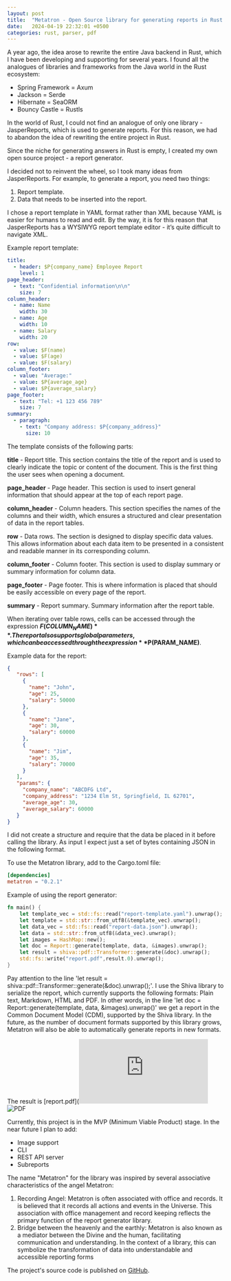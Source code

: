 ```yaml
---
layout: post
title:  "Metatron - Open Source library for generating reports in Rust language"
date:   2024-04-19 22:32:01 +0500
categories: rust, parser, pdf
---
```

A year ago, the idea arose to rewrite the entire Java backend in Rust, which I have been developing and supporting for several years. I found all the analogues of libraries and frameworks from the Java world in the Rust ecosystem:

- Spring Framework = Axum
- Jackson = Serde
- Hibernate = SeaORM
- Bouncy Castle = Rustls


In the world of Rust, I could not find an analogue of only one library - JasperReports, which is used to generate reports. For this reason, we had to abandon the idea of ​​rewriting the entire project in Rust.

Since the niche for generating answers in Rust is empty, I created my own open source project - a report generator.

I decided not to reinvent the wheel, so I took many ideas from JasperReports. For example, to generate a report, you need two things:

1. Report template.
2. Data that needs to be inserted into the report.

I chose a report template in YAML format rather than XML because YAML is easier for humans to read and edit.
By the way, it is for this reason that JasperReports has a WYSIWYG report template editor - it’s quite difficult to navigate XML.

Example report template:
```yaml
title:
  - header: $P{company_name} Employee Report
    level: 1
page_header:
  - text: "Confidential information\n\n"
    size: 7
column_header:
  - name: Name
    width: 30
  - name: Age
    width: 10
  - name: Salary
    width: 20
row:
  - value: $F(name)
  - value: $F(age)
  - value: $F(salary)
column_footer:
  - value: "Average:"
  - value: $P{average_age}
  - value: $P{average_salary}
page_footer:
  - text: "Tel: +1 123 456 789"
    size: 7
summary:
  - paragraph:
    - text: "Company address: $P{company_address}"
      size: 10
```
The template consists of the following parts:

**title** - Report title. This section contains the title of the report and is used to clearly indicate the topic or content of the document. This is the first thing the user sees when opening a document.

**page_header** - Page header. This section is used to insert general information that should appear at the top of each report page.

**column_header** - Column headers. This section specifies the names of the columns and their width, which ensures a structured and clear presentation of data in the report tables.

**row** - Data rows. The section is designed to display specific data values. This allows information about each data item to be presented in a consistent and readable manner in its corresponding column.

**column_footer** - Column footer. This section is used to display summary or summary information for column data.

**page_footer** - Page footer. This is where information is placed that should be easily accessible on every page of the report.

**summary** - Report summary. Summary information after the report table.


When iterating over table rows, cells can be accessed through the expression **$F(COLUMN_NAME)**. The report also supports global parameters, which can be accessed through the expression **$P(PARAM_NAME)**.

Example data for the report:
```json
{
   "rows": [
     {
       "name": "John",
       "age": 25,
       "salary": 50000
     },
     {
       "name": "Jane",
       "age": 30,
       "salary": 60000
     },
     {
       "name": "Jim",
       "age": 35,
       "salary": 70000
     }
   ],
   "params": {
     "company_name": "ABCDFG Ltd",
     "company_address": "1234 Elm St, Springfield, IL 62701",
     "average_age": 30,
     "average_salary": 60000
   }
}
```
I did not create a structure and require that the data be placed in it before calling the library. As input I expect just a set of bytes containing JSON in the following format.

To use the Metatron library, add to the Cargo.toml file:
```toml
[dependencies]
metatron = "0.2.1"
```
Example of using the report generator:
```rust
fn main() {
    let template_vec = std::fs::read("report-template.yaml").unwrap();
    let template = std::str::from_utf8(&template_vec).unwrap();
    let data_vec = std::fs::read("report-data.json").unwrap();
    let data = std::str::from_utf8(&data_vec).unwrap();
    let images = HashMap::new();
    let doc = Report::generate(template, data, &images).unwrap();
    let result = shiva::pdf::Transformer::generate(&doc).unwrap();
    std::fs::write("report.pdf",result.0).unwrap();
}
```
Pay attention to the line 'let result = shiva::pdf::Transformer::generate(&doc).unwrap();'. I use the Shiva library to serialize the report,
which currently supports the following formats: Plain text, Markdown, HTML and PDF. In other words,
in the line 'let doc = Report::generate(template, data, &images).unwrap()' we get a report in the Common Document Model (CDM),
supported by the Shiva library. In the future, as the number of document formats supported by this library grows, Metatron will also be able to automatically generate reports in new formats.

The result is [report.pdf](![PDF](https://github.com/igumnoff/metatron/raw/HEAD/data/report.pdf)
![PDF](https://github.com/igumnoff/metatron/raw/HEAD/pdf.png)


Currently, this project is in the MVP (Minimum Viable Product) stage. In the near future I plan to add:

- Image support
- CLI
- REST API server
- Subreports


The name "Metatron" for the library was inspired by several associative characteristics of the angel Metatron:

1. Recording Angel: Metatron is often associated with office and records. It is believed that it records all actions and events in the Universe. This association with office management and record keeping reflects the primary function of the report generator library.
2. Bridge between the heavenly and the earthly: Metatron is also known as a mediator between the Divine and the human, facilitating communication and understanding. In the context of a library, this can symbolize the transformation of data into understandable and accessible reporting forms


The project's source code is published on [GitHub](https://github.com/igumnoff/metatron).
